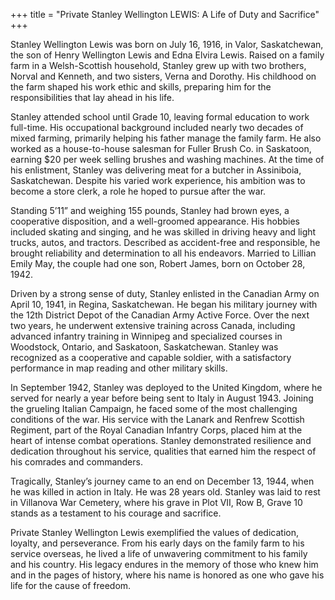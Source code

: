 +++
title = "Private Stanley Wellington LEWIS: A Life of Duty and Sacrifice"
+++


Stanley Wellington Lewis was born on July 16, 1916, in Valor, Saskatchewan, the son of Henry Wellington Lewis and Edna Elvira Lewis. Raised on a family farm in a Welsh-Scottish household, Stanley grew up with two brothers, Norval and Kenneth, and two sisters, Verna and Dorothy. His childhood on the farm shaped his work ethic and skills, preparing him for the responsibilities that lay ahead in his life.

Stanley attended school until Grade 10, leaving formal education to work full-time. His occupational background included nearly two decades of mixed farming, primarily helping his father manage the family farm. 
He also worked as a house-to-house salesman for Fuller Brush Co. in Saskatoon, earning $20 per week selling brushes and washing machines. At the time of his enlistment, Stanley was delivering meat for a butcher in Assiniboia, Saskatchewan. Despite his varied work experience, his ambition was to become a store clerk, a role he hoped to pursue after the war.

Standing 5’11” and weighing 155 pounds, Stanley had brown eyes, a cooperative disposition, and a well-groomed appearance. His hobbies included skating and singing, and he was skilled in driving heavy and light trucks, autos, and tractors. Described as accident-free and responsible, he brought reliability and determination to all his endeavors. 
Married to Lillian Emily May, the couple had one son, Robert James, born on October 28, 1942.

Driven by a strong sense of duty, Stanley enlisted in the Canadian Army on April 10, 1941, in Regina, Saskatchewan. He began his military journey with the 12th District Depot of the Canadian Army Active Force. Over the next two years, he underwent extensive training across Canada, including advanced infantry training in Winnipeg and specialized courses in Woodstock, Ontario, and Saskatoon, Saskatchewan. Stanley was recognized as a cooperative and capable soldier, with a satisfactory performance in map reading and other military skills.

In September 1942, Stanley was deployed to the United Kingdom, where he served for nearly a year before being sent to Italy in August 1943. Joining the grueling Italian Campaign, he faced some of the most challenging conditions of the war. His service with the Lanark and Renfrew Scottish Regiment, part of the Royal Canadian Infantry Corps, placed him at the heart of intense combat operations. Stanley demonstrated resilience and dedication throughout his service, qualities that earned him the respect of his comrades and commanders.

Tragically, Stanley’s journey came to an end on December 13, 1944, when he was killed in action in Italy. He was 28 years old. 
Stanley was laid to rest in Villanova War Cemetery, where his grave in Plot VII, Row B, Grave 10 stands as a testament to his courage and sacrifice.

Private Stanley Wellington Lewis exemplified the values of dedication, loyalty, and perseverance. From his early days on the family farm to his service overseas, he lived a life of unwavering commitment to his family and his country. 
His legacy endures in the memory of those who knew him and in the pages of history, where his name is honored as one who gave his life for the cause of freedom.
